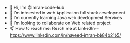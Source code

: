 - 👋 Hi, I’m @Imran-code-hub
- 👀 I’m interested in web Application full stack development 
- 🌱 I’m currently learning Java web development Services
- 💞️ I’m looking to collaborate on Web related project
- 📫 How to reach me: Reach me at LinkedIn--https://www.linkedin.com/in/naveed-imran-bb84b21b5/

<!---
Imran-code-hub/Imran-code-hub is a ✨ special ✨ repository because its `README.md` (this file) appears on your GitHub profile.
You can click the Preview link to take a look at your changes.
--->
